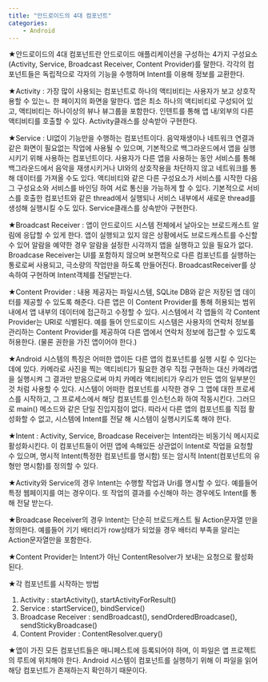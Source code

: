 ```yaml
---
title: "안드로이드의 4대 컴포넌트"
categories:
    - Android
---
```

★안드로이드의 4대 컴포넌트란 안드로이드 애플리케이션을 구성하는 4가지 구성요소(Activity, Service, Broadcast Receiver, Content Provider)를 말한다. 각각의 컴포넌트들은 독립적으로 각자의 기능을 수행하며 Intent를 이용해 정보를 교환한다.

★Activity : 가장 많이 사용되는 컴포넌트로 하나의 액티비티는 사용자가 보고 상호작용할 수 있는ㄴ 한 페이지의 화면을 말한다. 앱은 최소 하나의 액티비티로 구성되어 있고, 액티비티는 하나이상의 뷰나 뷰그룹을 포함한다. 인텐트를 통해 앱 내/외부의 다른 액티비티를 호출할 수 있다. Activity클래스를 상속받아 구현한다.

★Service : UI없이 기능만을 수행하는 컴포넌트이다. 음악재생이나 네트워크 연결과 같은 화면이 필요없는 작업에 사용될 수 있으며, 기본적으로 백그라운드에서 앱을 실행시키기 위해 사용하는 컴포넌트이다. 사용자가 다른 앱을 사용하는 동안 서비스를 통해 백그라운드에서 음악을 재생시키거나 UI와의 상호작용을 차단하지 않고 네트워크를 통해 데이터를 가져올 수도 있다. 액티비티와 같은 다른 구성요소가 서비스를 시작한 다음 그 구성요소와 서비스를 바인딩 하여 서로 통신을 가능하게 할 수 있다. 기본적으로 서비스를 호출한 컴포넌트와 같은 thread에서 실행되나 서비스 내부에서 새로운 thread를 생성해 실행시킬 수도 있다. Service클래스를 상속받아 구현한다.

★Broadcast Receiver : 앱이 안드로이드 시스템 전체에서 날아오는 브로드캐스트 알림에 응답할 수 있게 한다. 앱이 실행되고 있지 않은 상황에서도 브로드캐스트를 수신할 수 있어 알람을 예약한 경우 알람을 설정한 시각까지 앱을 실행하고 있을 필요가 없다. Broadcase Receiver는 UI를 포함하지 않으며 보편적으로 다른 컴포넌트를 실행하는 통로로써 사용되고, 극소량의 작업만을 하도록 만들어진다. BroadcastReceiver를 상속하여 구현하며 Intent객체를 전달받는다.

★Content Provider : 내용 제공자는 파일시스템, SQLite DB와 같은 저장된 앱 데이터를 제공할 수 있도록 해준다. 다른 앱은 이 Content Provider를 통해 허용되는 범위 내에서 앱 내부의 데이터에 접근하고 수정할 수 있다. 시스템에서 각 앱들의 각 Content Provider는 URI로 식별된다. 예를 들어 안드로이드 시스템은 사용자의 연락처 정보를 관리하는 Content Provider를 제공하여 다른 앱에서 연락처 정보에 접근할 수 있도록 허용한다. (물론 권한을 가진 앱이어야 한다.)

★Android 시스템의 특징은 어떠한 앱이든 다른 앱의 컴포넌트를 실행 시킬 수 있다는데에 있다. 카메라로 사진을 찍는 액티비티가 필요한 경우 직접 구현하는 대신 카메라앱을 실행시켜 그 결과만 받음으로써 마치 카메라 액티비티가 우리가 만든 앱의 일부분인것 처럼 사용할 수 있다. 시스템이 어떠한 컴포넌트를 시작한 경우 그 앱에 대한 프로세스를 시작하고, 그 프로세스에서 해당 컴포넌트를 인스턴스화 하여 작동시킨다. 그러므로 main() 메소드와 같은 단일 진입지점이 없다. 따라서 다른 앱의 컴포넌트를 직접 활성화할 수 없고, 시스템에 Intent를 전달 해 시스템이 실행시키도록 해야 한다.

★Intent : Activity, Service, Broadcase Receiver는 Intent라는 비동기식 메시지로 활성화시킨다. 이 컴포넌트들이 어떤 앱에 속해있든 상관없이 Intent로 작업을 요청할 수 있으며, 명시적 Intent(특정한 컴포넌트를 명시함) 또는 암시적 Intent(컴포넌트의 유형만 명시함)를 정의할 수 있다.

★Activity와 Service의 경우 Intent는 수행할 작업과 Uri를 명시할 수 있다. 예를들어 특정 웹페이지를 여는 경우이다. 또 작업의 결과를 수신해야 하는 경우에도 Intent를 통해 전달 받는다.

★Broadcase Receiver의 경우 Intent는 단순히 브로드캐스트 될 Action문자열 만을 정의한다. 예를들어 기기 배터리가 row상태가 되었을 경우 배터리 부족을 알리는 Action문자열만을 포함한다.

★Content Provider는 Intent가 아닌 ContentResolver가 보내는 요청으로 활성화 된다.

★각 컴포넌트를 시작하는 방법
1. Activity : startActivity(), startActivityForResult()
2. Service : startService(), bindService()
3. Broadcase Receiver : sendBroadcast(), sendOrderedBroadcase(), sendStickyBroadcase()
4. Content Provider : ContentResolver.query()

★앱이 가진 모든 컴포넌트들은 매니페스트에 등록되어야 하며, 이 파일은 앱 프로젝트의 루트에 위치해야 한다. Android 시스템이 컴포넌트를 실행하기 위해 이 파일을 읽어 해당 컴포넌트가 존재하는지 확인하기 때문이다.